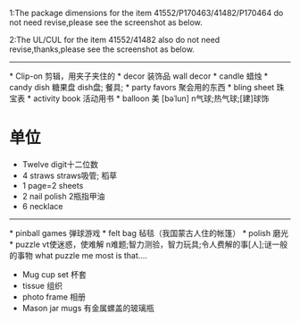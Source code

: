 1:The package dimensions for the item 41552/P170463/41482/P170464 do not need revise,please see the screenshot as below.

2:The UL/CUL for the item 41552/41482 also do not need revise,thanks,please see the screenshot as below.
<hr>
* Clip-on 剪辑，用夹子夹住的
* decor 装饰品 wall decor
* candle 蜡烛
* candy dish 糖果盘 dish盘; 餐具;
* party favors 聚会用的东西
* bling sheet  珠宝表
* activity book 活动用书
* balloon 美 [bəˈlun] n气球;热气球;[建]球饰

# 单位 

* Twelve digit十二位数
* 4 straws straws吸管; 稻草
* 1 page=2 sheets
* 2 nail polish 2瓶指甲油
* 6 necklace
<hr>
* pinball games 弹球游戏
* felt bag 毡毯（我国蒙古人住的帐篷）
* polish 磨光
* puzzle vt使迷惑，使难解 n难题;智力测验，智力玩具;令人费解的事[人];谜一般的事物 what puzzle me most is that….

* Mug cup set 杯套
* tissue 组织
* photo frame 相册
* Mason jar mugs 有金属螺盖的玻璃瓶

 

